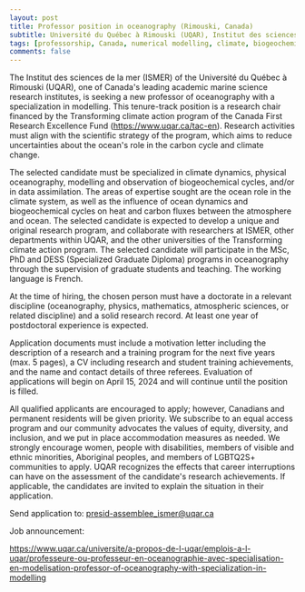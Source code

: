 ```yaml
---
layout: post
title: Professor position in oceanography (Rimouski, Canada)
subtitle: Université du Québec à Rimouski (UQAR), Institut des sciences de la mer (ISMER)
tags: [professorship, Canada, numerical modelling, climate, biogeochemistry, data assimilation]
comments: false
---
```

The Institut des sciences de la mer (ISMER) of the Université du Québec à Rimouski (UQAR), one of Canada's leading academic marine science research institutes, is seeking a new professor of oceanography with a specialization in modelling. This tenure-track position is a research chair financed by the Transforming climate action program of the Canada First Research Excellence Fund (https://www.uqar.ca/tac-en). Research activities must align with the scientific strategy of the program, which aims to reduce uncertainties about the ocean's role in the carbon cycle and climate change.



The selected candidate must be specialized in climate dynamics, physical oceanography, modelling and observation of biogeochemical cycles, and/or in data assimilation. The areas of expertise sought are the ocean role in the climate system, as well as the influence of ocean dynamics and biogeochemical cycles on heat and carbon fluxes between the atmosphere and ocean. The selected candidate is expected to develop a unique and original research program, and collaborate with researchers at ISMER, other departments within UQAR, and the other universities of the Transforming climate action program. The selected candidate will participate in the MSc, PhD and DESS (Specialized Graduate Diploma) programs in oceanography through the supervision of graduate students and teaching. The working language is French.



At the time of hiring, the chosen person must have a doctorate in a relevant discipline (oceanography, physics, mathematics, atmospheric sciences, or related discipline) and a solid research record. At least one year of postdoctoral experience is expected.



Application documents must include a motivation letter including the description of a research and a training program for the next five years (max. 5 pages), a CV including research and student training achievements, and the name and contact details of three referees. Evaluation of applications will begin on April 15, 2024 and will continue until the position is filled.



All qualified applicants are encouraged to apply; however, Canadians and permanent residents will be given priority. We subscribe to an equal access program and our community advocates the values of equity, diversity, and inclusion, and we put in place accommodation measures as needed. We strongly encourage women, people with disabilities, members of visible and ethnic minorities, Aboriginal peoples, and members of LGBTQ2S+ communities to apply. UQAR recognizes the effects that career interruptions can have on the assessment of the candidate's research achievements. If applicable, the candidates are invited to explain the situation in their application.



Send application to: presid-assemblee_ismer@uqar.ca



Job announcement:

https://www.uqar.ca/universite/a-propos-de-l-uqar/emplois-a-l-uqar/professeure-ou-professeur-en-oceanographie-avec-specialisation-en-modelisation-professor-of-oceanography-with-specialization-in-modelling
